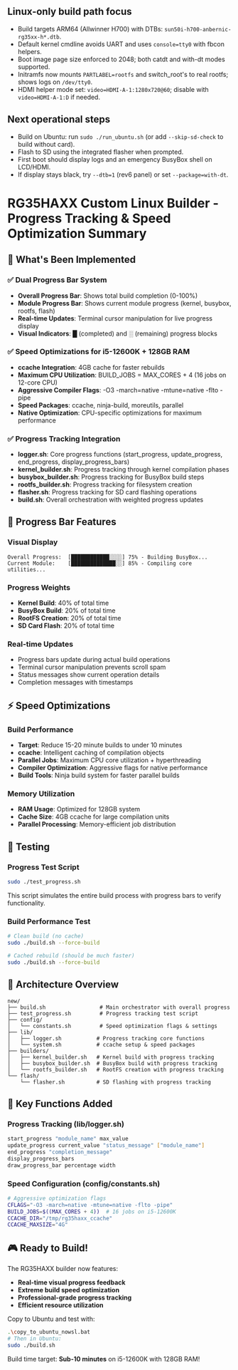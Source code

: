 Linux-only build path focus
---------------------------

- Build targets ARM64 (Allwinner H700) with DTBs: `sun50i-h700-anbernic-rg35xx-h*.dtb`.
- Default kernel cmdline avoids UART and uses `console=tty0` with fbcon helpers.
- Boot image page size enforced to 2048; both catdt and with-dt modes supported.
- Initramfs now mounts `PARTLABEL=rootfs` and switch_root's to real rootfs; shows logs on `/dev/tty0`.
- HDMI helper mode set: `video=HDMI-A-1:1280x720@60`; disable with `video=HDMI-A-1:D` if needed.

Next operational steps
----------------------

- Build on Ubuntu: run `sudo ./run_ubuntu.sh` (or add `--skip-sd-check` to build without card).
- Flash to SD using the integrated flasher when prompted.
- First boot should display logs and an emergency BusyBox shell on LCD/HDMI.
- If display stays black, try `--dtb=1` (rev6 panel) or set `--package=with-dt`.
# RG35HAXX Custom Linux Builder - Progress Tracking & Speed Optimization Summary

## 🚀 What's Been Implemented

### ✅ Dual Progress Bar System
- **Overall Progress Bar**: Shows total build completion (0-100%)
- **Module Progress Bar**: Shows current module progress (kernel, busybox, rootfs, flash)
- **Real-time Updates**: Terminal cursor manipulation for live progress display
- **Visual Indicators**: █ (completed) and ░ (remaining) progress blocks

### ✅ Speed Optimizations for i5-12600K + 128GB RAM
- **ccache Integration**: 4GB cache for faster rebuilds
- **Maximum CPU Utilization**: BUILD_JOBS = MAX_CORES + 4 (16 jobs on 12-core CPU)
- **Aggressive Compiler Flags**: -O3 -march=native -mtune=native -flto -pipe
- **Speed Packages**: ccache, ninja-build, moreutils, parallel
- **Native Optimization**: CPU-specific optimizations for maximum performance

### ✅ Progress Tracking Integration
- **logger.sh**: Core progress functions (start_progress, update_progress, end_progress, display_progress_bars)
- **kernel_builder.sh**: Progress tracking through kernel compilation phases
- **busybox_builder.sh**: Progress tracking for BusyBox build steps  
- **rootfs_builder.sh**: Progress tracking for filesystem creation
- **flasher.sh**: Progress tracking for SD card flashing operations
- **build.sh**: Overall orchestration with weighted progress updates

## 🎯 Progress Bar Features

### Visual Display
```
Overall Progress:  [████████████░░░░] 75% - Building BusyBox...
Current Module:    [██████████████░░] 85% - Compiling core utilities...
```

### Progress Weights
- **Kernel Build**: 40% of total time
- **BusyBox Build**: 20% of total time  
- **RootFS Creation**: 20% of total time
- **SD Card Flash**: 20% of total time

### Real-time Updates
- Progress bars update during actual build operations
- Terminal cursor manipulation prevents scroll spam
- Status messages show current operation details
- Completion messages with timestamps

## ⚡ Speed Optimizations

### Build Performance
- **Target**: Reduce 15-20 minute builds to under 10 minutes
- **ccache**: Intelligent caching of compilation objects
- **Parallel Jobs**: Maximum CPU core utilization + hyperthreading
- **Compiler Optimization**: Aggressive flags for native performance
- **Build Tools**: Ninja build system for faster parallel builds

### Memory Utilization
- **RAM Usage**: Optimized for 128GB system
- **Cache Size**: 4GB ccache for large compilation units
- **Parallel Processing**: Memory-efficient job distribution

## 🧪 Testing

### Progress Test Script
```bash
sudo ./test_progress.sh
```
This script simulates the entire build process with progress bars to verify functionality.

### Build Performance Test
```bash
# Clean build (no cache)
sudo ./build.sh --force-build

# Cached rebuild (should be much faster)
sudo ./build.sh --force-build
```

## 📁 Architecture Overview

```
new/
├── build.sh                 # Main orchestrator with overall progress
├── test_progress.sh         # Progress tracking test script
├── config/
│   └── constants.sh         # Speed optimization flags & settings
├── lib/
│   ├── logger.sh           # Progress tracking core functions
│   └── system.sh           # ccache setup & speed packages  
├── builders/
│   ├── kernel_builder.sh   # Kernel build with progress tracking
│   ├── busybox_builder.sh  # BusyBox build with progress tracking
│   └── rootfs_builder.sh   # RootFS creation with progress tracking
└── flash/
    └── flasher.sh          # SD flashing with progress tracking
```

## 🔧 Key Functions Added

### Progress Tracking (lib/logger.sh)
```bash
start_progress "module_name" max_value
update_progress current_value "status_message" ["module_name"]
end_progress "completion_message"
display_progress_bars
draw_progress_bar percentage width
```

### Speed Configuration (config/constants.sh)
```bash
# Aggressive optimization flags
CFLAGS="-O3 -march=native -mtune=native -flto -pipe"
BUILD_JOBS=$((MAX_CORES + 4))  # 16 jobs on i5-12600K
CCACHE_DIR="/tmp/rg35haxx_ccache"
CCACHE_MAXSIZE="4G"
```

## 🎮 Ready to Build!

The RG35HAXX builder now features:
- **Real-time visual progress feedback**
- **Extreme build speed optimization**  
- **Professional-grade progress tracking**
- **Efficient resource utilization**

Copy to Ubuntu and test with:
```bash
.\copy_to_ubuntu_nowsl.bat
# Then in Ubuntu:
sudo ./build.sh
```

Build time target: **Sub-10 minutes** on i5-12600K with 128GB RAM!
